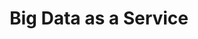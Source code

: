 ---
title: Big Data as a Service
slug: bdaas
excerpt: Get started with our Big Data as a Service product
sections: Introduction, Getting started, Protocols, Sources, Use cases
---